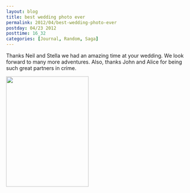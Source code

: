 ```yaml
---
layout: blog
title: best wedding photo ever
permalink: 2012/04/best-wedding-photo-ever
postday: 04/23 2012
posttime: 16_32
categories: [Journal, Random, Saga]
---
```


Thanks Neil and Stella we had an amazing time at your wedding. We look forward to many more adventures. Also, thanks John and Alice for being such great partners in crime.

<a href="http://blog.kristeraxel.com/wp-content/uploads/2012/04/neil-and-stellas-wedding-funny-faces.jpg"><img src="http://blog.kristeraxel.com/wp-content/uploads/2012/04/neil-and-stellas-wedding-funny-faces-224x300.jpg" alt="" title="neil-and-stellas-wedding-funny-faces" width="224" height="300" class="aligncenter size-medium wp-image-1816" /></a>
